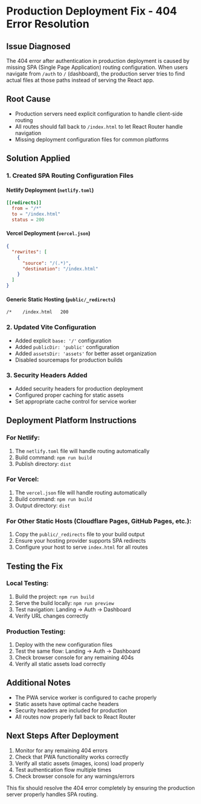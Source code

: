 # Production Deployment Fix - 404 Error Resolution

## Issue Diagnosed
The 404 error after authentication in production deployment is caused by missing SPA (Single Page Application) routing configuration. When users navigate from `/auth` to `/` (dashboard), the production server tries to find actual files at those paths instead of serving the React app.

## Root Cause
- Production servers need explicit configuration to handle client-side routing
- All routes should fall back to `/index.html` to let React Router handle navigation
- Missing deployment configuration files for common platforms

## Solution Applied

### 1. Created SPA Routing Configuration Files

#### Netlify Deployment (`netlify.toml`)
```toml
[[redirects]]
  from = "/*"
  to = "/index.html"
  status = 200
```

#### Vercel Deployment (`vercel.json`)
```json
{
  "rewrites": [
    {
      "source": "/(.*)",
      "destination": "/index.html"
    }
  ]
}
```

#### Generic Static Hosting (`public/_redirects`)
```
/*    /index.html   200
```

### 2. Updated Vite Configuration
- Added explicit `base: '/'` configuration
- Added `publicDir: 'public'` configuration
- Added `assetsDir: 'assets'` for better asset organization
- Disabled sourcemaps for production builds

### 3. Security Headers Added
- Added security headers for production deployment
- Configured proper caching for static assets
- Set appropriate cache control for service worker

## Deployment Platform Instructions

### For Netlify:
1. The `netlify.toml` file will handle routing automatically
2. Build command: `npm run build`
3. Publish directory: `dist`

### For Vercel:
1. The `vercel.json` file will handle routing automatically
2. Build command: `npm run build`
3. Output directory: `dist`

### For Other Static Hosts (Cloudflare Pages, GitHub Pages, etc.):
1. Copy the `public/_redirects` file to your build output
2. Ensure your hosting provider supports SPA redirects
3. Configure your host to serve `index.html` for all routes

## Testing the Fix

### Local Testing:
1. Build the project: `npm run build`
2. Serve the build locally: `npm run preview`
3. Test navigation: Landing → Auth → Dashboard
4. Verify URL changes correctly

### Production Testing:
1. Deploy with the new configuration files
2. Test the same flow: Landing → Auth → Dashboard
3. Check browser console for any remaining 404s
4. Verify all static assets load correctly

## Additional Notes
- The PWA service worker is configured to cache properly
- Static assets have optimal cache headers
- Security headers are included for production
- All routes now properly fall back to React Router

## Next Steps After Deployment
1. Monitor for any remaining 404 errors
2. Check that PWA functionality works correctly
3. Verify all static assets (images, icons) load properly
4. Test authentication flow multiple times
5. Check browser console for any warnings/errors

This fix should resolve the 404 error completely by ensuring the production server properly handles SPA routing.
